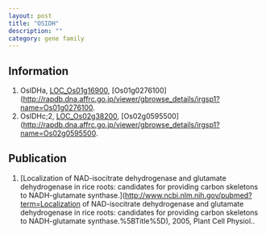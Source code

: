 ```yaml
---
layout: post
title: "OSIDH"
description: ""
category: gene family
---
```


## Information
1. OsIDHa, [LOC_Os01g16900](http://rice.plantbiology.msu.edu/cgi-bin/ORF_infopage.cgi?orf=LOC_Os01g16900), [Os01g0276100](http://rapdb.dna.affrc.go.jp/viewer/gbrowse_details/irgsp1?name=Os01g0276100.
2. OsIDHc;2, [LOC_Os02g38200](http://rice.plantbiology.msu.edu/cgi-bin/ORF_infopage.cgi?orf=LOC_Os02g38200), [Os02g0595500](http://rapdb.dna.affrc.go.jp/viewer/gbrowse_details/irgsp1?name=Os02g0595500.

## Publication
1. [Localization of NAD-isocitrate dehydrogenase and glutamate dehydrogenase in rice roots: candidates for providing carbon skeletons to NADH-glutamate synthase.](http://www.ncbi.nlm.nih.gov/pubmed?term=Localization of NAD-isocitrate dehydrogenase and glutamate dehydrogenase in rice roots: candidates for providing carbon skeletons to NADH-glutamate synthase.%5BTitle%5D), 2005, Plant Cell Physiol..


